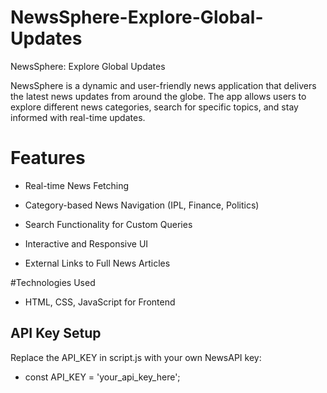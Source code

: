 # NewsSphere-Explore-Global-Updates

NewsSphere: Explore Global Updates

NewsSphere is a dynamic and user-friendly news application that delivers the latest news updates from around the globe. The app allows users to explore different news categories, search for specific topics, and stay informed with real-time updates.

# Features

- Real-time News Fetching

- Category-based News Navigation (IPL, Finance, Politics)

- Search Functionality for Custom Queries

- Interactive and Responsive UI

- External Links to Full News Articles

#Technologies Used

- HTML, CSS, JavaScript for Frontend



## API Key Setup

Replace the API_KEY in script.js with your own NewsAPI key:

- const API_KEY = 'your_api_key_here';


